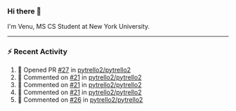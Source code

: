 ### Hi there 👋

I'm Venu, MS CS Student at New York University.

---

### :zap: Recent Activity

<!--RECENT_ACTIVITY:start-->
1. 💪 Opened PR [#27](https://github.com/pytrello2/pytrello2/pull/27) in [pytrello2/pytrello2](https://github.com/pytrello2/pytrello2)
2. 💬 Commented on [#21](https://github.com/pytrello2/pytrello2/pull/21#issuecomment-1857328632) in [pytrello2/pytrello2](https://github.com/pytrello2/pytrello2)
3. 💬 Commented on [#21](https://github.com/pytrello2/pytrello2/pull/21#issuecomment-1857325689) in [pytrello2/pytrello2](https://github.com/pytrello2/pytrello2)
4. 💬 Commented on [#21](https://github.com/pytrello2/pytrello2/pull/21#issuecomment-1857162694) in [pytrello2/pytrello2](https://github.com/pytrello2/pytrello2)
5. 💬 Commented on [#26](https://github.com/pytrello2/pytrello2/pull/26#discussion_r1427475272) in [pytrello2/pytrello2](https://github.com/pytrello2/pytrello2)
<!--RECENT_ACTIVITY:end-->

<!--
**vchrombie/vchrombie** is a ✨ _special_ ✨ repository because its `README.md` (this file) appears on your GitHub profile.

Here are some ideas to get you started:

- 🔭 I’m currently working on ...
- 🌱 I’m currently learning ...
- 👯 I’m looking to collaborate on ...
- 🤔 I’m looking for help with ...
- 💬 Ask me about ...
- 📫 How to reach me: ...
- 😄 Pronouns: ...
- ⚡ Fun fact: ...
-->
